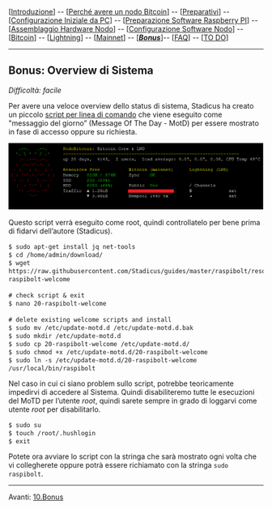 [[Introduzione](README.md)] -- [[Perché avere un nodo Bitcoin](01.Perchè_avere_un_nodo_Bitcoin.md)] -- [[Preparativi](02.Preparativi.md)]  -- 
[[Configurazione Iniziale da PC](03.Configurazione_iniziale_dell'Hardware.md)] -- 
[[Preparazione Software Raspberry PI](04.Configurazione_Iniziale_dell'Hardware_RaspberryPI.md )] -- 
[[Assemblaggio Hardware Nodo](05.Assemblaggio_Hardware_del_nodo.md)] -- 
[[Configurazione Software Nodo](06.Configurazione_RaspberryPi.md)] -- [[Bitcoin](07.Bitcoin.md)] --
[[Lightning](08.Lightning.md)] -- [[Mainnet](09.Mainnet.md)] -- [[***Bonus***](10.Bonus.md)]-- [[FAQ](099.FAQ.md)] -- [[TO DO](999.2do.md)]
 
-------

## Bonus: Overview di Sistema

*Difficoltà: facile*

Per avere una veloce overview dello status di sistema, Stadicus ha creato un piccolo [script per linea di comando](https://github.com/Stadicus/guides/blob/master/raspibolt/resources/20-raspibolt-welcome) 
che viene eseguito come "messaggio del giorno” (Message Of The Day - MotD) per essere mostrato in fase di accesso oppure su richiesta.

![MotD system overview](images/10_01.Status.png)

Questo script verrà eseguito come root, quindi controllatelo per bene prima di fidarvi dell’autore (Stadicus).

```
$ sudo apt-get install jq net-tools
$ cd /home/admin/download/
$ wget https://raw.githubusercontent.com/Stadicus/guides/master/raspibolt/resources/20-raspibolt-welcome
  
# check script & exit
$ nano 20-raspibolt-welcome

# delete existing welcome scripts and install
$ sudo mv /etc/update-motd.d /etc/update-motd.d.bak
$ sudo mkdir /etc/update-motd.d
$ sudo cp 20-raspibolt-welcome /etc/update-motd.d/
$ sudo chmod +x /etc/update-motd.d/20-raspibolt-welcome
$ sudo ln -s /etc/update-motd.d/20-raspibolt-welcome /usr/local/bin/raspibolt
```

Nel caso in cui ci siano problem sullo script, potrebbe teoricamente impedirvi di accedere al Sistema. Quindi disabiliteremo tutte le esecuzioni del MoTD per l’utente *root*, quindi sarete sempre in grado di loggarvi come utente *root* per disabilitarlo. 
```
$ sudo su 
$ touch /root/.hushlogin
$ exit
```

Potete ora avviare lo script con la stringa  che sarà mostrato ogni volta che vi collegherete oppure potrà essere richiamato con la stringa `sudo raspibolt`.

---
Avanti: [10.Bonus](10.Bonus.md)
